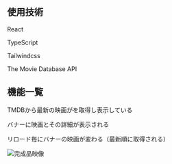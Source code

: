## 使用技術

React

TypeScript

Tailwindcss

The Movie Database API

## 機能一覧

TMDBから最新の映画がを取得し表示している

バナーに映画とその詳細が表示される

リロード毎にバナーの映画が変わる（最新順に取得される）

![完成品映像](https://gyazo.com/6a02e775fbca816f81f71e4da07faaec)

